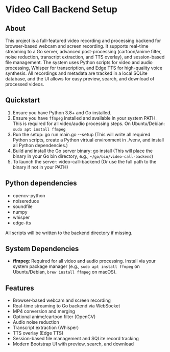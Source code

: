 # Video Call Backend Setup

## About

This project is a full-featured video recording and processing backend for browser-based webcam and screen recording. It supports real-time streaming to a Go server, advanced post-processing (cartoon/anime filter, noise reduction, transcript extraction, and TTS overlay), and session-based file management. The system uses Python scripts for video and audio processing, Whisper for transcription, and Edge TTS for high-quality voice synthesis. All recordings and metadata are tracked in a local SQLite database, and the UI allows for easy preview, search, and download of processed videos.

## Quickstart

1. Ensure you have Python 3.8+ and Go installed.
2. Ensure you have `ffmpeg` installed and available in your system PATH. This is required for all video/audio processing steps. On Ubuntu/Debian: `sudo apt install ffmpeg`
3. Run the setup:
   go run main.go --setup
   (This will write all required Python scripts, create a Python virtual environment in ./venv, and install all Python dependencies.)
4. Build and install the Go server binary:
   go install
   (This will place the binary in your Go bin directory, e.g., `~/go/bin/video-call-backend`)
5. To launch the server:
   video-call-backend
   (Or use the full path to the binary if not in your PATH)

## Python dependencies
- opencv-python
- noisereduce
- soundfile
- numpy
- whisper
- edge-tts

All scripts will be written to the backend directory if missing.

## System Dependencies
- **ffmpeg**: Required for all video and audio processing. Install via your system package manager (e.g., `sudo apt install ffmpeg` on Ubuntu/Debian, `brew install ffmpeg` on macOS).

## Features
- Browser-based webcam and screen recording
- Real-time streaming to Go backend via WebSocket
- MP4 conversion and merging
- Optional anime/cartoon filter (OpenCV)
- Audio noise reduction
- Transcript extraction (Whisper)
- TTS overlay (Edge TTS)
- Session-based file management and SQLite record tracking
- Modern Bootstrap UI with preview, search, and download
